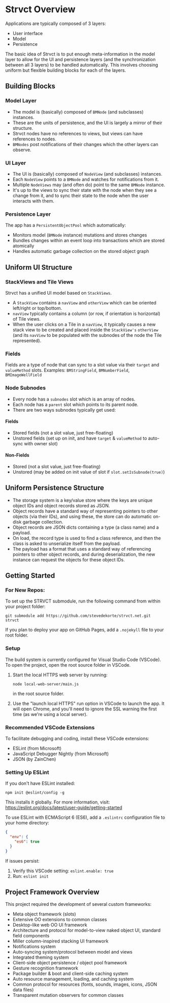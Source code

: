 # Strvct Overview

Applications are typically composed of 3 layers:

- User interface
- Model
- Persistence

The basic idea of Strvct is to put enough meta-information in the model layer to allow for the UI and persistence layers (and the synchronization between all 3 layers) to be handled automatically. This involves choosing uniform but flexible building blocks for each of the layers.

## Building Blocks

### Model Layer

- The model is (basically) composed of `BMNode` (and subclasses) instances.
- These are the units of persistence, and the UI is largely a mirror of their structure.
- Strvct nodes have no references to views, but views can have references to nodes.
- `BMNodes` post notifications of their changes which the other layers can observe.

### UI Layer

- The UI is (basically) composed of `NodeView` (and subclasses) instances.
- Each `NodeView` points to a `BMNode` and watches for notifications from it.
- Multiple `NodeViews` may (and often do) point to the same `BMNode` instance.
- It's up to the views to sync their state with the node when they see a change from it, and to sync their state to the node when the user interacts with them.

### Persistence Layer

The app has a `PersistentObjectPool` which automatically:

- Monitors model (`BMNode` instance) mutations and stores changes
- Bundles changes within an event loop into transactions which are stored atomically
- Handles automatic garbage collection on the stored object graph

## Uniform UI Structure

### StackViews and Tile Views

Strvct has a unified UI model based on `StackViews`.

- A `StackView` contains a `navView` and `otherView` which can be oriented left/right or top/bottom.
- `navView` typically contains a column (or row, if orientation is horizontal) of Tile views.
- When the user clicks on a Tile in a `navView`, it typically causes a new stack view to be created and placed inside the `StackView's` `otherView` (and its `navView` to be populated with the subnodes of the node the Tile represented).

### Fields

Fields are a type of node that can sync to a slot value via their `target` and `valueMethod` slots.
Examples: `BMStringField`, `BMNumberField`, `BMImageWellField`

### Node Subnodes

- Every node has a `subnodes` slot which is an array of nodes.
- Each node has a `parent` slot which points to its parent node.
- There are two ways subnodes typically get used:

#### Fields

- Stored fields (not a slot value, just free-floating)
- Unstored fields (set up on init, and have `target` & `valueMethod` to auto-sync with owner slot)

#### Non-Fields

- Stored (not a slot value, just free-floating)
- Unstored (may be added on init value of slot if `slot.setIsSubnode(true)`)

## Uniform Persistence Structure

- The storage system is a key/value store where the keys are unique object IDs and object records stored as JSON.
- Object records have a standard way of representing pointers to other objects (via their IDs), and using these, the store can do automatic on-disk garbage collection.
- Object records are JSON dicts containing a type (a class name) and a payload.
- On load, the record type is used to find a class reference, and then the class is asked to unserialize itself from the payload.
- The payload has a format that uses a standard way of referencing pointers to other object records, and during deserialization, the new instance can request the objects for these object IDs.

## Getting Started

### For New Repos:

To set up the STRVCT submodule, run the following command from within your project folder:

```
git submodule add https://github.com/stevedekorte/strvct.net.git strvct
```

If you plan to deploy your app on GitHub Pages, add a `.nojekyll` file to your root folder.

### Setup

The build system is currently configured for Visual Studio Code (VSCode). To open the project, open the root source folder in VSCode.

1. Start the local HTTPS web server by running:

   ```
   node local-web-server/main.js
   ```

   in the root source folder.

2. Use the "launch local HTTPS" run option in VSCode to launch the app. It will open Chrome, and you'll need to ignore the SSL warning the first time (as we're using a local server).

### Recommended VSCode Extensions

To facilitate debugging and coding, install these VSCode extensions:

- ESLint (from Microsoft)
- JavaScript Debugger Nightly (from Microsoft)
- JSON (by ZainChen)

### Setting Up ESLint

If you don't have ESLint installed:

```
npm init @eslint/config -g
```

This installs it globally. For more information, visit: https://eslint.org/docs/latest/user-guide/getting-started

To use ESLint with ECMAScript 6 (ES6), add a `.eslintrc` configuration file to your home directory:

```json
{
  "env": {
    "es6": true
  }
}
```

If issues persist:

1. Verify this VSCode setting: `eslint.enable: true`
2. Run: `eslint init`

## Project Framework Overview

This project required the development of several custom frameworks:

- Meta object framework (slots)
- Extensive OO extensions to common classes
- Desktop-like web OO UI framework
- Architecture and protocol for model-to-view naked object UI, standard field components
- Miller column-inspired stacking UI framework
- Notifications system
- Auto-syncing system/protocol between model and views
- Integrated theming system
- Client-side object persistence / object pool framework
- Gesture recognition framework
- Package builder & boot and client-side caching system
- Auto resource management, loading, and caching system
- Common protocol for resources (fonts, sounds, images, icons, JSON data files)
- Transparent mutation observers for common classes

